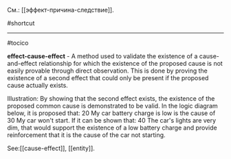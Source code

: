 См.: [[эффект-причина-следствие]].

#shortcut




<hr/>

#tocico

<b>effect-cause-effect</b> -  A method used to validate the existence of a cause-and-effect relationship for which the existence of the proposed cause is not easily provable through direct observation. This is done by proving the existence of a second effect that could only be present if the proposed cause actually exists.

Illustration:  By showing that the second effect exists, the existence of the proposed common cause is demonstrated to be valid. In the logic diagram below, it is proposed that: 20 My car battery charge is low is the cause of 30 My car won't start.  If it can be shown that: 40 The car's lights are very dim, that would support the existence of a low battery charge and provide reinforcement that it is the cause of the car not starting. 
 
 



See:[[cause-effect]], [[entity]].




